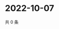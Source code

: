 # 2022-10-07

共 0 条

<!-- BEGIN WEIBO -->
<!-- 最后更新时间 Fri Oct 07 2022 01:31:53 GMT+0800 (China Standard Time) -->

<!-- END WEIBO -->
